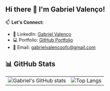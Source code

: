 ## Hi there 👋 I'm Gabriel Valenço!

📫 **Let's Connect:**  
- 💼 LinkedIn: [Gabriel Valenço](https://www.linkedin.com/in/gabriel-valen%C3%A7o-480b43276/)  
- 💻 Portfolio: [GitHub Portfolio](https://github.com/gabrielvalenco/curriculum/settings/pages)  
- 📧 Email: [gabrielvalencoofc@gmail.com](mailto:gabrielvalencoofc@gmail.com)

## 📊 GitHub Stats

<table>
  <tr>
    <td>
      <img src="https://github-readme-stats.vercel.app/api?username=gabrielvalenco&show_icons=true&theme=radical" alt="Gabriel's GitHub stats" />
    </td>
    <td>
      <img src="https://github-readme-stats.vercel.app/api/top-langs/?username=gabrielvalenco&layout=compact&theme=radical" alt="Top Langs" />
    </td>
  </tr>
</table>

